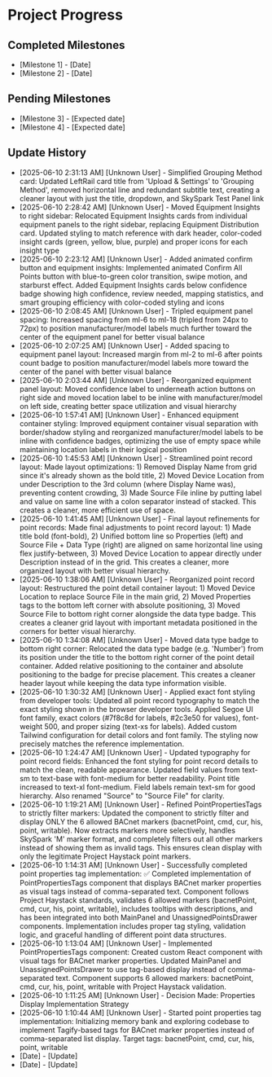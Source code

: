 # Project Progress

## Completed Milestones
- [Milestone 1] - [Date]
- [Milestone 2] - [Date]

## Pending Milestones
- [Milestone 3] - [Expected date]
- [Milestone 4] - [Expected date]

## Update History

- [2025-06-10 2:31:13 AM] [Unknown User] - Simplified Grouping Method card: Updated LeftRail card title from 'Upload & Settings' to 'Grouping Method', removed horizontal line and redundant subtitle text, creating a cleaner layout with just the title, dropdown, and SkySpark Test Panel link
- [2025-06-10 2:28:42 AM] [Unknown User] - Moved Equipment Insights to right sidebar: Relocated Equipment Insights cards from individual equipment panels to the right sidebar, replacing Equipment Distribution card. Updated styling to match reference with dark header, color-coded insight cards (green, yellow, blue, purple) and proper icons for each insight type
- [2025-06-10 2:23:12 AM] [Unknown User] - Added animated confirm button and equipment insights: Implemented animated Confirm All Points button with blue-to-green color transition, swipe motion, and starburst effect. Added Equipment Insights cards below confidence badge showing high confidence, review needed, mapping statistics, and smart grouping efficiency with color-coded styling and icons
- [2025-06-10 2:08:45 AM] [Unknown User] - Tripled equipment panel spacing: Increased spacing from ml-6 to ml-18 (tripled from 24px to 72px) to position manufacturer/model labels much further toward the center of the equipment panel for better visual balance
- [2025-06-10 2:07:25 AM] [Unknown User] - Added spacing to equipment panel layout: Increased margin from ml-2 to ml-6 after points count badge to position manufacturer/model labels more toward the center of the panel with better visual balance
- [2025-06-10 2:03:44 AM] [Unknown User] - Reorganized equipment panel layout: Moved confidence label to underneath action buttons on right side and moved location label to be inline with manufacturer/model on left side, creating better space utilization and visual hierarchy
- [2025-06-10 1:57:41 AM] [Unknown User] - Enhanced equipment container styling: Improved equipment container visual separation with border/shadow styling and reorganized manufacturer/model labels to be inline with confidence badges, optimizing the use of empty space while maintaining location labels in their logical position
- [2025-06-10 1:45:53 AM] [Unknown User] - Streamlined point record layout: Made layout optimizations: 1) Removed Display Name from grid since it's already shown as the bold title, 2) Moved Device Location from under Description to the 3rd column (where Display Name was), preventing content crowding, 3) Made Source File inline by putting label and value on same line with a colon separator instead of stacked. This creates a cleaner, more efficient use of space.
- [2025-06-10 1:41:45 AM] [Unknown User] - Final layout refinements for point records: Made final adjustments to point record layout: 1) Made title bold (font-bold), 2) Unified bottom line so Properties (left) and Source File + Data Type (right) are aligned on same horizontal line using flex justify-between, 3) Moved Device Location to appear directly under Description instead of in the grid. This creates a cleaner, more organized layout with better visual hierarchy.
- [2025-06-10 1:38:06 AM] [Unknown User] - Reorganized point record layout: Restructured the point detail container layout: 1) Moved Device Location to replace Source File in the main grid, 2) Moved Properties tags to the bottom left corner with absolute positioning, 3) Moved Source File to bottom right corner alongside the data type badge. This creates a cleaner grid layout with important metadata positioned in the corners for better visual hierarchy.
- [2025-06-10 1:34:08 AM] [Unknown User] - Moved data type badge to bottom right corner: Relocated the data type badge (e.g. 'Number') from its position under the title to the bottom right corner of the point detail container. Added relative positioning to the container and absolute positioning to the badge for precise placement. This creates a cleaner header layout while keeping the data type information visible.
- [2025-06-10 1:30:32 AM] [Unknown User] - Applied exact font styling from developer tools: Updated all point record typography to match the exact styling shown in the browser developer tools. Applied Segoe UI font family, exact colors (#7f8c8d for labels, #2c3e50 for values), font-weight 500, and proper sizing (text-xs for labels). Added custom Tailwind configuration for detail colors and font family. The styling now precisely matches the reference implementation.
- [2025-06-10 1:24:47 AM] [Unknown User] - Updated typography for point record fields: Enhanced the font styling for point record details to match the clean, readable appearance. Updated field values from text-sm to text-base with font-medium for better readability. Point title increased to text-xl font-medium. Field labels remain text-sm for good hierarchy. Also renamed "Source" to "Source File" for clarity.
- [2025-06-10 1:19:21 AM] [Unknown User] - Refined PointPropertiesTags to strictly filter markers: Updated the component to strictly filter and display ONLY the 6 allowed BACnet markers (bacnetPoint, cmd, cur, his, point, writable). Now extracts markers more selectively, handles SkySpark 'M' marker format, and completely filters out all other markers instead of showing them as invalid tags. This ensures clean display with only the legitimate Project Haystack point markers.
- [2025-06-10 1:14:31 AM] [Unknown User] - Successfully completed point properties tag implementation: ✅ Completed implementation of PointPropertiesTags component that displays BACnet marker properties as visual tags instead of comma-separated text. Component follows Project Haystack standards, validates 6 allowed markers (bacnetPoint, cmd, cur, his, point, writable), includes tooltips with descriptions, and has been integrated into both MainPanel and UnassignedPointsDrawer components. Implementation includes proper tag styling, validation logic, and graceful handling of different point data structures.
- [2025-06-10 1:13:04 AM] [Unknown User] - Implemented PointPropertiesTags component: Created custom React component with visual tags for BACnet marker properties. Updated MainPanel and UnassignedPointsDrawer to use tag-based display instead of comma-separated text. Component supports 6 allowed markers: bacnetPoint, cmd, cur, his, point, writable with Project Haystack validation.
- [2025-06-10 1:11:25 AM] [Unknown User] - Decision Made: Properties Display Implementation Strategy
- [2025-06-10 1:10:44 AM] [Unknown User] - Started point properties tag implementation: Initializing memory bank and exploring codebase to implement Tagify-based tags for BACnet marker properties instead of comma-separated list display. Target tags: bacnetPoint, cmd, cur, his, point, writable
- [Date] - [Update]
- [Date] - [Update]

